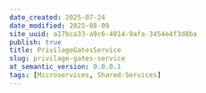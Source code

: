 ```yaml
---
date_created: 2025-07-24
date_modified: 2025-08-09
site_uuid: a17bca33-a9c6-4014-9afa-3454e4f3d8ba
publish: true
title: PrivilageGatesService
slug: privilage-gates-service
at_semantic_version: 0.0.0.1
tags: [Microservices, Shared-Services]
---
```

